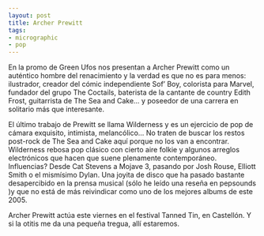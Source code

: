 ```yaml
---
layout: post
title: Archer Prewitt
tags:
- micrographic
- pop
---
```

En la promo de Green Ufos nos presentan a Archer Prewitt como un auténtico hombre del renacimiento y la verdad es que no es para menos: ilustrador, creador del cómic independiente Sof’ Boy, colorista para Marvel, fundador del grupo The Coctails, baterista de la cantante de country Edith Frost, guitarrista de The Sea and Cake... y poseedor de una carrera en solitario más que interesante.
<!--more-->
El último trabajo de Prewitt se llama Wilderness y es un ejercicio de pop de cámara exquisito, intimista, melancólico… No traten de buscar los restos post-rock de The Sea and Cake aquí porque no los van a encontrar. Wilderness rebosa pop clásico con cierto aire folkie y algunos arreglos electrónicos que hacen que suene plenamente contemporáneo. Influencias? Desde Cat Stevens a Mojave 3, pasando por Josh Rouse, Elliott Smith o el mismísimo Dylan. Una joyita de disco que ha pasado bastante desapercibido en la prensa musical (sólo he leído una reseña en pepsounds )y que no está de más reivindicar como uno de los mejores albums de este 2005.

Archer Prewitt actúa este viernes en el festival Tanned Tin, en Castellón. Y si la otitis me da una pequeña tregua, allí estaremos.
